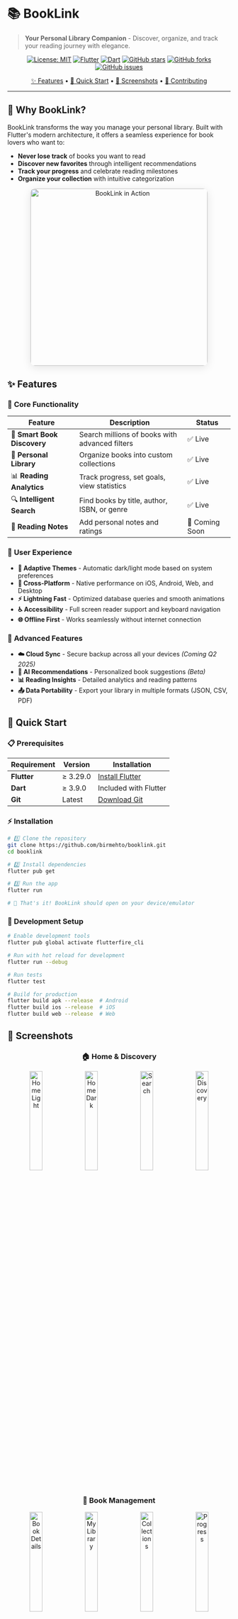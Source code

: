 # 📚 BookLink
> **Your Personal Library Companion** - Discover, organize, and track your reading journey with elegance.

<div align="center">

[![License: MIT](https://img.shields.io/badge/License-MIT-yellow.svg)](https://opensource.org/licenses/MIT)
[![Flutter](https://img.shields.io/badge/Flutter-3.35.0-02569B?logo=flutter&logoColor=white)](https://flutter.dev/)
[![Dart](https://img.shields.io/badge/Dart-3.9.0-0175C2?logo=dart&logoColor=white)](https://dart.dev/)
[![GitHub stars](https://img.shields.io/github/stars/birmehto/booklink?style=for-the-badge&logo=github)](https://github.com/birmehto/booklink/stargazers)
[![GitHub forks](https://img.shields.io/github/forks/birmehto/booklink?style=for-the-badge&logo=github)](https://github.com/birmehto/booklink/network)
[![GitHub issues](https://img.shields.io/github/issues/birmehto/booklink?style=for-the-badge&logo=github)](https://github.com/birmehto/booklink/issues)

[✨ Features](#-features) • [🚀 Quick Start](#-quick-start) • [📸 Screenshots](#-screenshots) • [🤝 Contributing](#-contributing)

</div>

---

## 🌟 Why BookLink?

BookLink transforms the way you manage your personal library. Built with Flutter's modern architecture, it offers a seamless experience for book lovers who want to:

- **Never lose track** of books you want to read
- **Discover new favorites** through intelligent recommendations  
- **Track your progress** and celebrate reading milestones
- **Organize your collection** with intuitive categorization

<div align="center">
  <img src="screenshots/app-preview.gif" alt="BookLink in Action" width="400" style="border-radius: 10px; box-shadow: 0 4px 20px rgba(0,0,0,0.1);">
</div>

## ✨ Features

### 🎯 **Core Functionality**
| Feature | Description | Status |
|---------|-------------|--------|
| 📖 **Smart Book Discovery** | Search millions of books with advanced filters | ✅ Live |
| 💾 **Personal Library** | Organize books into custom collections | ✅ Live |
| 📊 **Reading Analytics** | Track progress, set goals, view statistics | ✅ Live |
| 🔍 **Intelligent Search** | Find books by title, author, ISBN, or genre | ✅ Live |
| 📝 **Reading Notes** | Add personal notes and ratings | 🚧 Coming Soon |

### 🎨 **User Experience**
- **🌙 Adaptive Themes** - Automatic dark/light mode based on system preferences
- **📱 Cross-Platform** - Native performance on iOS, Android, Web, and Desktop
- **⚡ Lightning Fast** - Optimized database queries and smooth animations
- **♿ Accessibility** - Full screen reader support and keyboard navigation
- **🌐 Offline First** - Works seamlessly without internet connection

### 🔧 **Advanced Features**
- **☁️ Cloud Sync** - Secure backup across all your devices *(Coming Q2 2025)*
- **🤖 AI Recommendations** - Personalized book suggestions *(Beta)*
- **📊 Reading Insights** - Detailed analytics and reading patterns
- **📤 Data Portability** - Export your library in multiple formats (JSON, CSV, PDF)

## 🚀 Quick Start

### 📋 Prerequisites

| Requirement | Version | Installation |
|-------------|---------|--------------|
| **Flutter** | ≥ 3.29.0 | [Install Flutter](https://flutter.dev/docs/get-started/install) |
| **Dart** | ≥ 3.9.0 | Included with Flutter |
| **Git** | Latest | [Download Git](https://git-scm.com/downloads) |

### ⚡ Installation

```bash
# 1️⃣ Clone the repository
git clone https://github.com/birmehto/booklink.git
cd booklink

# 2️⃣ Install dependencies
flutter pub get

# 3️⃣ Run the app
flutter run

# 🎉 That's it! BookLink should open on your device/emulator
```

### 🔧 Development Setup

```bash
# Enable development tools
flutter pub global activate flutterfire_cli

# Run with hot reload for development
flutter run --debug

# Run tests
flutter test

# Build for production
flutter build apk --release  # Android
flutter build ios --release  # iOS
flutter build web --release  # Web
```

## 📸 Screenshots

<div align="center">
  
### 🏠 Home & Discovery
<img src="screenshots/home-light.png" width="24%" alt="Home Light">
<img src="screenshots/home-dark.png" width="24%" alt="Home Dark">
<img src="screenshots/search.png" width="24%" alt="Search">
<img src="screenshots/discovery.png" width="24%" alt="Discovery">

### 📖 Book Management  
<img src="screenshots/book-details.png" width="24%" alt="Book Details">
<img src="screenshots/library.png" width="24%" alt="My Library">
<img src="screenshots/collections.png" width="24%" alt="Collections">
<img src="screenshots/reading-progress.png" width="24%" alt="Progress">

### 📊 Analytics & Settings
<img src="screenshots/statistics.png" width="24%" alt="Statistics">
<img src="screenshots/goals.png" width="24%" alt="Reading Goals">
<img src="screenshots/settings.png" width="24%" alt="Settings">
<img src="screenshots/profile.png" width="24%" alt="Profile">

</div>

## 🤝 Contributing

We ❤️ contributions! Whether you're a Flutter expert or just getting started, there are many ways to help:

### 🌟 **Ways to Contribute**
- 🐛 **Report Bugs** - Help us squash those pesky issues
- 💡 **Suggest Features** - Share your amazing ideas
- 🔧 **Code Contributions** - Submit pull requests
- 📖 **Documentation** - Improve our guides and docs
- 🌍 **Translations** - Help us go global
- 🎨 **Design** - Create mockups and UI improvements

### 🔄 **Contribution Process**

1. **🍴 Fork** the repository
2. **🌿 Create** your feature branch
   ```bash
   git checkout -b feature/amazing-feature
   ```
3. **✏️ Commit** your changes
   ```bash
   git commit -m 'Add some amazing feature'
   ```
4. **🚀 Push** to the branch
   ```bash
   git push origin feature/amazing-feature
   ```
5. **📬 Open** a Pull Request

### 📋 **Contribution Guidelines**

Before contributing, please read our:
- [Code of Conduct](.github/CODE_OF_CONDUCT.md)
- [Contributing Guidelines](.github/CONTRIBUTING.md)
- [Style Guide](.github/STYLE_GUIDE.md)

## 🆘 Support & Community

### 💬 **Get Help**
- 📚 **Documentation**: [docs.booklink.dev](https://docs.booklink.dev)
- 🐛 **Bug Reports**: [GitHub Issues](https://github.com/birmehto/booklink/issues)
- 💡 **Feature Requests**: [GitHub Discussions](https://github.com/birmehto/booklink/discussions)
- 💬 **Community Chat**: [Discord Server](https://discord.gg/booklink)

### 🏷️ **Using BookLink?**
We'd love to hear about it! Tag us on social media or add the "booklink" topic to your repository.

## 🙏 Acknowledgments

Special thanks to these amazing resources and contributors:

| Resource | Description |
|----------|-------------|
| [📚 Open Library](https://openlibrary.org/) | Comprehensive book database and API |




**Made with ❤️ by the BookLink Team**
</div>